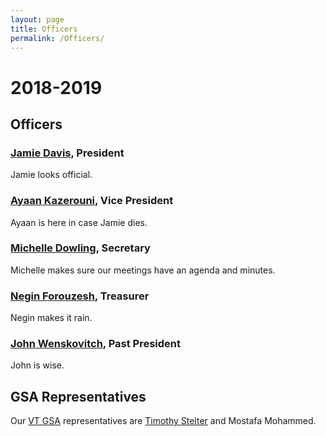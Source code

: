 ```yaml
---
layout: page
title: Officers
permalink: /Officers/
---
```


# 2018-2019

## Officers

### [Jamie Davis](http://people.cs.vt.edu/~davisjam/), President

Jamie looks official.

### [Ayaan Kazerouni](http://people.cs.vt.edu/ayaan/), Vice President

Ayaan is here in case Jamie dies.

### [Michelle Dowling](http://people.cs.vt.edu/~dowlingm/), Secretary

Michelle makes sure our meetings have an agenda and minutes.

### [Negin Forouzesh](https://neginlowen.wixsite.com/neginf), Treasurer

Negin makes it rain.

### [John Wenskovitch](http://johnwenskovitch.com/), Past President

John is wise.

## GSA Representatives

Our [VT GSA](http://blogs.lt.vt.edu/graduatestudentassembly/) representatives are [Timothy Stelter](http://people.cs.vt.edu/~tstelter/) and Mostafa Mohammed.
